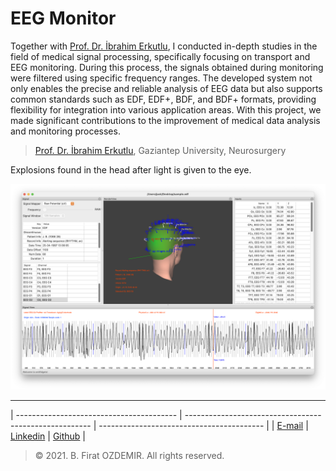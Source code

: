 # EEG Monitor

Together with [Prof. Dr. İbrahim Erkutlu](http://ibrahimerkutlu.com/Default.aspx), I conducted in-depth studies in the field of medical signal processing, specifically focusing on transport and EEG monitoring. During this process, the signals obtained during monitoring were filtered using specific frequency ranges. The developed system not only enables the precise and reliable analysis of EEG data but also supports common standards such as EDF, EDF+, BDF, and BDF+ formats, providing flexibility for integration into various application areas. With this project, we made significant contributions to the improvement of medical data analysis and monitoring processes.

> [Prof. Dr. İbrahim Erkutlu](http://ibrahimerkutlu.com/Default.aspx), Gaziantep University, Neurosurgery


Explosions found in the head after light is given to the eye.

![EEG Monitor](assets/eeg-1.png)

---

| ---------------------------------------- | ------------------------------------------------------ | ----------------------------------------- |
| [E-mail](mail:b.firat.ozdemir@gmail.com) | [Linkedin](https://www.linkedin.com/in/bfiratozdemir/) | [Github](https://github.com/JackCampbell) |


> © 2021. B. Firat OZDEMIR. All rights reserved.



